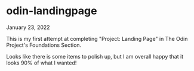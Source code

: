# odin-landingpage
January 23, 2022

This is my first attempt at completing "Project: Landing Page" in The Odin Project's Foundations Section.

Looks like there is some items to polish up, but I am overall happy that it looks 90% of what I wanted!

